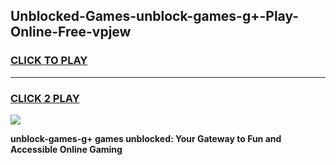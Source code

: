 
## Unblocked-Games-unblock-games-g+-Play-Online-Free-vpjew
<h3>
<a href="https://premium76.site?title=unblock-games-g+&ref=26A">CLICK TO PLAY</a></h3>
<hr>

<h3>
<a href="https://premium76.site?title=unblock-games-g+&ref=26A">CLICK 2 PLAY</a>
  
</h3>

<a href="https://premium76.site?title=unblock-games-g+&ref=26A"><img src="https://clearcache.store/games.png"></a>


**unblock-games-g+ games unblocked: Your Gateway to Fun and Accessible Online Gaming**
